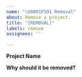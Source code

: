 ```yaml
---
name: "\U0001F5D1️ Removal"
about: Remove a project.
title: "[REMOVAL]"
labels: remove
assignees: ''

---
```


**Project Name**

**Why should it be removed?**
